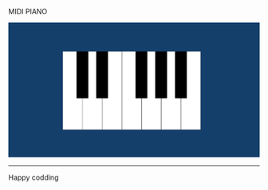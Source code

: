 
  
MIDI PIANO

![Alt text](<Screenshot 2024-01-07 130135.png>)

------------------------------
Happy codding